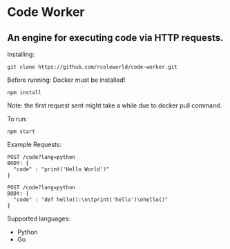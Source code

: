 # Code Worker

## An engine for executing code via HTTP requests.

Installing:
```
git clone https://github.com/rcoleworld/code-worker.git
```

Before running:
Docker must be installed!
```
npm install
```
Note: the first request sent might take a while due to docker pull command.

To run: 
```
npm start
```

Example Requests:
```
POST /code?lang=python
BODY: {
  "code" : "print('Hello World')"
}

POST /code?lang=python
BODY: {
  "code" : "def hello():\n\tprint('hello')\nhello()"
}

```

Supported languages:
- Python
- Go